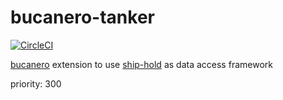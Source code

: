 # bucanero-tanker

[![CircleCI](https://circleci.com/gh/zorro-del-caribe/bucanero-tanker.svg?style=svg)](https://circleci.com/gh/zorro-del-caribe/bucanero-tanker)

[bucanero](https://github.com/zorro-del-caribe/bucanero) extension to use [ship-hold](https://github.com/zorro-del-caribe/ship-hold) as data access framework

priority: 300